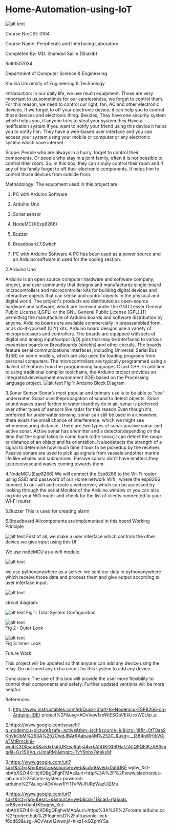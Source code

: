 # Home-Automation-using-IoT
![alt text](https://github.com/shahidul034/Home-Automation-using-IoT/blob/master/testing_files/image001.png)

Course No:CSE 3104

Course Name: Peripherals and Interfacing Laboratory

Completed By:
MD. Shahidul Salim (Shakib)

Roll:1507034

Department of Computer Science & Engineering

Khulna University of Engineering & Technology 


Introduction:
In our daily life, we use much equipment. Those are very important to us.sometimes for our carelessness, we forget to control them. For this reason, we need to control our light, fan, AC and other electronic devices. If we forget to off your electronic device, it can help you to control those devices and electronic thing. Besides, They have one security system which helps you, if anyone tries to steal your system.they Have a notification system if you want to notify your friend using this device it helps you to notify him. They have a web-based user interface and you can access your system using your mobile or computer or any electronic system which have internet.

Scope:
People who are always in a hurry, forget to control their components. Or people who stay in a joint family, often it is not possible to control their room. So, in this box, they can simply control their room and If any of his family forget to off their electronic components. It helps him to control those devices from outside from.

Methodology:
The equipment used in this project are
1. PC with Arduino Software
2. Arduino Uno
3. Sonar sensor
4. NodeMCU(Esp8266)
5. Buzzer
6. Breadboard
7.Switch

1. PC with Arduino Software
A PC has been used as a power source and an Arduino software in used for the
coding section.

2.Arduino Uno

Arduino is an open source computer hardware and software company, project, and user community that designs and manufactures single-board microcontrollers and microcontroller kits for building digital devices and interactive objects that can sense and control objects in the physical and digital world. The project's products are distributed as open-source hardware and software, which are licensed under the GNU Lesser General Public License (LGPL) or the GNU General Public License (GPL),[1] permitting the manufacture of Arduino boards and software distribution by anyone. Arduino boards are available commercially in preassembled form, or as do-it-yourself (DIY) kits.
Arduino board designs use a variety of microprocessors and controllers. The boards are equipped with sets of digital and analog input/output (I/O) pins that may be interfaced to various expansion boards or Breadboards (shields) and other circuits. The boards feature serial communications interfaces, including Universal Serial Bus (USB) on some models, which are also used for loading programs from personal computers. The microcontrollers are typically programmed using a dialect of features from the programming languages C and C++. In addition to using traditional compiler toolchains, the Arduino project provides an integrated development environment (IDE) based on the Processing language project.
![alt text](https://github.com/shahidul034/Home-Automation-using-IoT/blob/master/testing_files/image002.jpg)
                                     Fig 1: Arduino Block Diagram
                                     
3.Sonar Sensor
Sonar’s most popular and primary use is to be able to "see" underwater. Sonar usesthepropagation of sound to detect objects. Since sound waves travel farther in water thanthey do in air, sonar is preferred over other types of sensors like radar for this reason.Even though it's preferred for underwater sensing, sonar can still be used in air;however, there exists the small chance of interference, which we might see whenmeasuring distance.
There are two types of sonar:passive sonar and active sonar. Active sonar has anemitter and a detector:depending on the time that the signal takes to come back tothe sonar,it can detect the range or distance of an object and its orientation. It alsodetects the strength of a signal to determine how much time it took to be pickedup by the receiver. Passive sonars are used to pick up signals from vessels andother marine life like whales and submarines. Passive sonars don't have emitters;they justreceivesound waves coming towards them.

4.NodeMCU(Esp8266)
We will connect the Esp8266 to the Wi-Fi router using SSID and password of our Home network Wifi , where the esp8266 connect to our wifi and create a webserver, which can be accessed by looking through the serial Monitor of the Arduino window or you can also log into your Wifi router and check for the list of clients connected to your Wi-Fi router.

5.Buzzer
This is used for creating alarm


6.Breadboard
Allcomponents are implemented in this board
Working Principle


![alt text](https://github.com/shahidul034/Home-Automation-using-IoT/blob/master/testing_files/image003.jpg)
First of all, we make a user interface which controls the other device.we give input using this UI


We use nodeMCU as a wifi module.

![alt text](https://github.com/shahidul034/Home-Automation-using-IoT/blob/master/testing_files/image004.jpg)


we use pythonanywhere as a server. we sent our data in pythonanywhere which receive those data and process them and give output according to user interface input.

![alt text](https://github.com/shahidul034/Home-Automation-using-IoT/blob/master/testing_files/image005.jpg)

circuit diagram:

![alt text](https://github.com/shahidul034/Home-Automation-using-IoT/blob/master/testing_files/image006.jpg)
Fig 1: Total System Configuration

![alt text](https://github.com/shahidul034/Home-Automation-using-IoT/blob/master/testing_files/image007.jpg)  
Fig 2 : Outer Look

![alt text](https://github.com/shahidul034/Home-Automation-using-IoT/blob/master/testing_files/image008.jpg)  
Fig 3: Inner Look

Future Work:

This project will be updated so that anyone can add any device using the relay. Do not need any extra circuit for this system to add any device.

Conclusion:
The use of this box will provide the user more flexibility to control their components and safety. Further updated versions will be more helpful.

References:

1. http://www.instructables.com/id/Quick-Start-to-Nodemcu-ESP8266-on-Arduino-IDE/ project%2F&usg=AOvVaw1seWiESGbVEkUcxW0Uip_q

2.https://www.google.com/search?q=nodemcu+picture&safe=active&tbm=isch&source=iu&ictx=1&fir=0tT8aaSKhVkObM%253A%252CwdJBArKAabJa4M%252C_&usg=__j384nWHlbVGjaTMtRrnckhi-wc4%3D&sa=X&ved=0ahUKEwi9q5jJ4vrbAhUKfX0KHafZAiIQ9QEIKzAB#imgdii=Gz1SXXq_qJmaRM:&imgrc=TvY9nbx7atekxM: 

3.https://www.google.com/url?sa=t&rct=j&q=&esrc=s&source=web&cd=8&ved=0ahUKE
wjdw_Xct-nbAhXSZt4KHbjKDBgQFghTMAc&url=http%3A%2F%2Fwww.electronics-
lab.com%2Falarm-system-powered-
arduino%2F&usg=AOvVaw1lYl1TvfWJfURpWazUj2Mu

4.https://www.google.com/url?sa=t&rct=j&q=&esrc=s&source=web&cd=11&cad=rja&uac
t=8&ved=0ahUKEwjdw_Xct-
nbAhXSZt4KHbjKDBgQFghwMAo&url=https%3A%2F%2Fcreate.arduino.cc%2Fprojecthub%2FIoannisD%2Fultrasonic-lock-f6dd69&usg=AOvVaw12wwnj4-hixz1-xGZpmYSa




